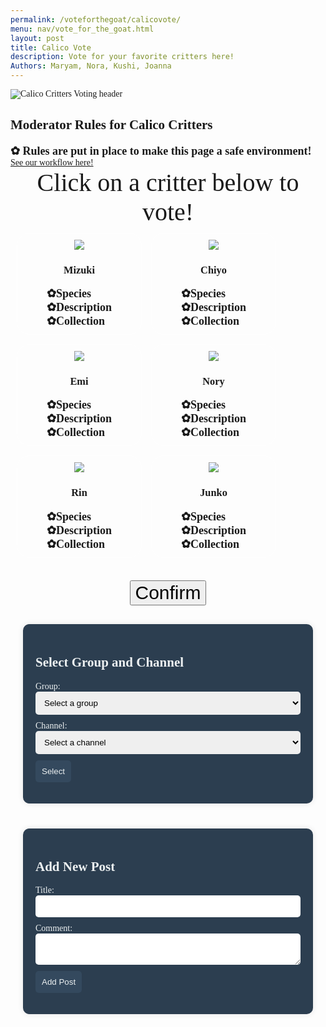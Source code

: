 ```yaml
---
permalink: /voteforthegoat/calicovote/
menu: nav/vote_for_the_goat.html
layout: post
title: Calico Vote
description: Vote for your favorite critters here!
Authors: Maryam, Nora, Kushi, Joanna
---
```


<style>
p, h2, h3, body {
 font-family: "Times New Roman", Times, serif;;
}
.header-text {
    font-size: 40px;
    text-align: center;
}
.container2 {
    display: flex;
    flex-direction: row;
    flex-wrap: wrap;
    /* justify-content: center; Push content to opposite sides */
    width: 100%;
    padding: 10px;
    box-sizing: border-box;
    gap: 15px;
}
.critter-container {
    display: flex;
    flex-direction: column;
    align-items: center;
    justify-content: space-between; /* Push content to opposite sides */
    width: 200px;
    padding: 10px;
    box-sizing: border-box;
    border: 1px solid white;
    border-radius: 20px;
    cursor: pointer;
}
.critter-container.selected {
    border-color: #007BFF;
    box-shadow: 0 0 10px rgba(0, 123, 255, 0.5); /* Glow effect */
}
.image-container {
    width: auto;
    display: flex;
    flex-direction: row;
    justify-content: center; 
    gap: 10px;    
    margin: 0 auto;
}
.image-container img {
    width: auto;
    height: auto;
    max-height: 200px;
    cursor: pointer;
}
.dropdown-title {
    font-size: 20px;
}
.dropdown {
    font-size: 15px;
}
.button-container {
    display: flex;
    flex-direction: column;
    gap: 20px;
}
.button-text {
    font-size: 30px;
    text-align: center;
}
.hidden-example {
    display:none;
    font-size: 20px;
}
.message-box {
    display:none; 
    text-align:center; 
    margin-top:20px; 
    font-size:25px; 
    font-weight:bold; 
    color:#333;
}
.image-box {
    display:none; 
    align-items:center; 
    margin-top:15px;
    justify-content: center;
}
/* Style summary */
summary {
    font-size: 18px;
    font-weight: bold;
    cursor: pointer;
    list-style: none;
    display: inline-block;
    transition: text-shadow 0.3s ease;
}
summary:hover {
    text-shadow: 0 0 8px #F5AAF5, 0 0 12px #F5AAF5;
}
/* Style for dropdown details */
details[open] p {
    margin: 0;
    padding: 8px;
    background-color: #CC99CC;
    border-radius: 10px;
    border: 1px solid #F5AAF5;
    box-shadow: 0 4px 8px rgba(0, 0, 0, 0.1);
    text-align: left;
    margin-bottom: 10px;
}
p {
    margin: 0;
}
    summary::before {
    content: '✿'; /* Unicode for vertical ellipsis */
}
.container {
    display: flex;
    justify-content: center;
    width: 100%;
    max-width: 1200px;
    padding: 20px;
    box-sizing: border-box;
}
.form-container {
    display: flex;
    flex-direction: column;
    max-width: 800px;
    width: 100%;
    background-color: #2c3e50;
    padding: 20px;
    border-radius: 10px;
    box-shadow: 0 0 10px rgba(0, 0, 0, 0.1);
    color: #ecf0f1;
}
.form-container label {
    margin-bottom: 5px;
}
.form-container input, .form-container textarea, .form-container select {
    margin-bottom: 10px;
    padding: 10px;
    border-radius: 5px;
    border: none;
    width: 100%;
}
.form-container button {
    padding: 10px;
    border-radius: 5px;
    border: none;
    background-color: #34495e;
    color: #ecf0f1;
    cursor: pointer;
}
</style>

<div>
<img src="{{site.baseurl}}/images/calicocritters/voteheading.png" alt="Calico Critters Voting header">
</div>

<h2>Moderator Rules for Calico Critters</h2>
  <details>
    <summary> Rules are put in place to make this page a safe environment!</summary>
        <p>1. No cussing in the chats.</p>
        <p>2. Stay on topic, Calico Critters only!</p>
        <p>3. You have to be part of the DNHS Calico Critters club to join</p>
        <p>4. You must have valid reasoning for your votes</p>
        <p>5. Do not be toxic, negative, or attack others for their opinions.</p>
  </details>

<a href="{{site.baseurl}}/voteforthegoat/calicoworkflow">See our workflow here!</a>



<p class="header-text">Click on a critter below to vote!</p>

<div class="container2">
<div class="critter-container" onclick="selectCritter(this)" data-critter="Mizuki" data-house="Adventure Play">
    <div class="image-container">
        <img src="{{site.baseurl}}/images/calicocritters/mizuki.png">
    </div>
    <h3>Mizuki</h3>
    <div class="dropdown-title">
        <details>
            <summary>Species</summary>
                <div class="dropdown">Rabbit</div>
        </details>
        <details>
            <summary>Description</summary>
                <div class="dropdown">Lorem ipsum dolor sit amet, consectetur adipiscing elit. Proin blandit.</div>
        </details>
        <details>
            <summary>Collection</summary>
                <div class="dropdown">Baby Fairy Tale</div>
        </details>
    </div>
</div>

<div class="critter-container" onclick="selectCritter(this)" data-critter="Chiyo" data-house="Sylvanian Family Restraunt">
    <div class="image-container">
        <img src="{{site.baseurl}}/images/calicocritters/chiyo.png">
    </div>
    <h3>Chiyo</h3>
    <div class="dropdown-title">
        <details>
            <summary>Species</summary>
                <div class="dropdown">Hazelnut Chipmunk</div>
        </details>
        <details>
            <summary>Description</summary>
                <div class="dropdown">Lorem ipsum dolor sit amet, consectetur adipiscing elit. Proin blandit.</div>
        </details>
        <details>
            <summary>Collection</summary>
                <div class="dropdown">School Baby</div>
        </details>
    </div>
</div>

<div class="critter-container" onclick="selectCritter(this)" data-critter="Emi" data-house="Magical Mermaid Castle">
    <div class="image-container">
        <img src="{{site.baseurl}}/images/calicocritters/emi.png">
    </div>
    <h3>Emi</h3>
    <div class="dropdown-title">
        <details>
            <summary>Species</summary>
                <div class="dropdown">Husky</div>
        </details>
        <details>
            <summary>Description</summary>
                <div class="dropdown">Lorem ipsum dolor sit amet, consectetur adipiscing elit. Proin blandit.</div>
        </details>
        <details>
            <summary>Collection</summary>
                <div class="dropdown"> Sylvanian Families Flower Princess</div>
        </details>
    </div>
</div>

<div class="critter-container" onclick="selectCritter(this)" data-critter="Nory" data-house="Woody School">
    <div class="image-container">
        <img src="{{site.baseurl}}/images/calicocritters/nory.png">
    </div>
    <h3>Nory</h3>
    <div class="dropdown-title">
        <details>
            <summary>Species</summary>
                <div class="dropdown">Chocolate Rabbit</div>
        </details>
        <details>
            <summary>Description</summary>
                <div class="dropdown">Lorem ipsum dolor sit amet, consectetur adipiscing elit. Proin blandit.</div>
        </details>
        <details>
            <summary>Collection</summary>
                <div class="dropdown">Nursery Friend Walk Along Duo</div>
        </details>
    </div>
</div>

<div class="critter-container" onclick="selectCritter(this)" data-critter="Rin" data-house="Spooky Suprise Haunted">
    <div class="image-container">
        <img src="{{site.baseurl}}/images/calicocritters/rin.png">
    </div>
    <h3>Rin</h3>
    <div class="dropdown-title">
        <details>
            <summary>Species</summary>
                <div class="dropdown">Persian Cat</div>
        </details>
        <details>
            <summary>Description</summary>
                <div class="dropdown">Lorem ipsum dolor sit amet, consectetur adipiscing elit. Proin blandit.</div>
        </details>
        <details>
            <summary>Collection</summary>
                <div class="dropdown">Sylvanian Families Baby Cat</div>
        </details>
    </div>
</div>

<div class="critter-container" onclick="selectCritter(this)" data-critter="Junko" data-house="Brick Oven Bakery">
    <div class="image-container">
        <img src="{{site.baseurl}}/images/calicocritters/junko.png">
    </div>
    <h3>Junko</h3>
    <div class="dropdown-title">
        <details>
            <summary>Species</summary>
                <div class="dropdown">Caramel Dog</div>
        </details>
        <details>
            <summary>Description</summary>
                <div class="dropdown">Lorem ipsum dolor sit amet, consectetur adipiscing elit. Proin blandit.</div>
        </details>
        <details>
            <summary>Collection</summary>
                <div class="dropdown">Forest Kitchen Baby</div>
        </details>
    </div>
</div>
</div>
<br>

<div class="container2" style="justify-content:center;">
    <div class="button-container">
        <button id="confirmButton" class="button-text" onclick="confirmChoice();">Confirm</button>
    </div>
</div>

<!-- if you want Long Boi button
<div class="button-container" style="justify-content:center;">
    <button id="confirmButton" class="button-text" onclick="confirmChoice();">Confirm</button>
</div>
-->


<div class="message-box" id="messageBox" style="color: #ffffff;"></div>
<div id="imageBox" class="image-box">
    <img id="houseImage" src="" alt="House Image" style="max-width:300px; border-radius:15px;">
</div>


<div class="container">
    <div class="form-container">
        <h2>Select Group and Channel</h2>
        <form id="selectionForm">
            <label for="group_id">Group:</label>
            <select id="group_id" name="group_id" required>
                <option value="">Select a group</option>
            </select>
            <label for="channel_id">Channel:</label>
            <select id="channel_id" name="channel_id" required>
                <option value="">Select a channel</option>
            </select>
            <button type="submit">Select</button>
        </form>
    </div>
</div>

<div class="container">
    <div class="form-container">
        <h2>Add New Post</h2>
        <form id="postForm">
            <label for="title">Title:</label>
            <input type="text" id="title" name="title" required>
            <label for="comment">Comment:</label>
            <textarea id="comment" name="comment" required></textarea>
            <button type="submit">Add Post</button>
        </form>
    </div>
</div>

<div class="container">
    <div id="data" class="data">
        <div class="left-side">
            <p id="count"></p>
        </div>
        <div class="details" id="details">
        </div>
    </div>
</div>

<script>
let selectedCritter = null;
let selectedHouse = null;

function selectCritter(element) {
    const critters = document.querySelectorAll('.critter-container');
    critters.forEach(critter => critter.classList.remove('selected')); // Remove selection from others

    element.classList.add('selected'); // Highlight the selected critter
    selectedCritter = element.getAttribute('data-critter'); // Store selected critter name
    selectedHouse = element.getAttribute('data-house'); // Store corresponding house
}

function confirmChoice() {
    const messageBox = document.getElementById('messageBox');
    const imageBox = document.getElementById('imageBox');
    const houseImage = document.getElementById('houseImage'); // Get image element

    if (!selectedCritter || !selectedHouse) {
        alert("Please select a critter before confirming!"); // Alert if nothing is selected
        return;
    }

    // Set the message
    const message = `Congrats! You picked ${selectedCritter} and are in the ${selectedHouse} House!<br>Connect with others in the ${selectedHouse} House.`;
    messageBox.innerHTML = message; // Display the message
    messageBox.style.display = "block"; // Make the message visible

    // Use template literals to construct the image source
    const baseURL = "{{site.baseurl}}/images/calicocritters/"; // Base URL for images
    const houseImageFile = `${selectedCritter.toLowerCase()}house.png`; // Constructing the image file name
    houseImage.src = `${baseURL}${houseImageFile}`; // Set the image source

    imageBox.style.display = "block"; // Show the image box

    // Optional: Display the comment section after confirmation
    document.getElementById("commentSection").style.display = "block";
}



// Add a comment to the comment list and store it in local storage
function addComment() {
    const usernameInput = document.getElementById('usernameInput');
    const commentInput = document.getElementById('commentInput');

    if (usernameInput.value.trim() === "" || commentInput.value.trim() === "") {
        alert("Please enter both a username and a comment.");
        return;
    }

    // Include the selected house in the username
    const fullUsername = `${usernameInput.value.trim()} from ${selectedHouse}`;

    let comments = JSON.parse(localStorage.getItem('comments')) || [];

    const newComment = {
        username: fullUsername, // Store the modified username
        text: commentInput.value.trim()
    };

    comments.push(newComment);
    localStorage.setItem('comments', JSON.stringify(comments));

    usernameInput.value = '';
    commentInput.value = '';

    displayComments();
}


// Display the list of comments from local storage
function displayComments() {
    const commentList = document.getElementById('commentList');
    commentList.innerHTML = '';

    let comments = JSON.parse(localStorage.getItem('comments')) || [];

    comments.forEach(comment => {
        const commentItem = document.createElement('div');
        commentItem.style.marginBottom = '10px';
        commentItem.style.borderBottom = '1px solid #ddd';
        commentItem.style.paddingBottom = '5px';

        const header = document.createElement('div');
        header.style.fontWeight = 'bold';
        header.textContent = comment.username;

        const textElement = document.createElement('p');
        textElement.textContent = comment.text;

        commentItem.appendChild(header);
        commentItem.appendChild(textElement);
        commentList.appendChild(commentItem);
    });
}

function clearComments() {
    localStorage.removeItem('comments'); // Remove comments from local storage
    displayComments(); // Refresh the comment display
}

function selectCritter(element) {
    const critters = document.querySelectorAll('.critter-container');
    critters.forEach(critter => critter.classList.remove('selected')); // Remove selection from others

    element.classList.add('selected'); // Highlight the selected critter
    selectedCritter = element.getAttribute('data-critter'); // Store selected critter name
    selectedHouse = element.getAttribute('data-house'); // Store corresponding house

    // Remove the previous "Enter House" button if it exists
    const existingButtonContainer = document.querySelector('#houseButtonContainer');
    if (existingButtonContainer) {
        existingButtonContainer.remove();
    }
}

function confirmChoice() {
    const messageBox = document.getElementById('messageBox');
    const imageBox = document.getElementById('imageBox');
    const houseImage = document.getElementById('houseImage'); // Get image element

    if (!selectedCritter || !selectedHouse) {
        alert("Please select a critter before confirming!"); // Alert if nothing is selected
        return;
    }

    // Set the message
    const message = `Congrats! You picked ${selectedCritter} and are in the ${selectedHouse} House!<br>Connect with others in the ${selectedHouse} House.`;
    messageBox.innerHTML = message; // Display the message
    messageBox.style.display = "block"; // Make the message visible

    // Use template literals to construct the image source
    const baseURL = "{{site.baseurl}}/images/calicocritters/"; // Base URL for images
    const houseImageFile = `${selectedCritter.toLowerCase()}house.png`; // Constructing the image file name
    houseImage.src = `${baseURL}${houseImageFile}`; // Set the image source

    imageBox.style.display = "block"; // Show the image box

    // Optional: Display the comment section after confirmation
    document.getElementById("commentSection").style.display = "block";

    // Remove any existing "Enter House" button before creating a new one
    const existingButtonContainer = document.querySelector('#houseButtonContainer');
    if (existingButtonContainer) {
        existingButtonContainer.remove();
    }

    // Add the dynamic button for entering the house
    const buttonContainer = document.createElement('div');
    buttonContainer.classList.add('button-container');
    buttonContainer.id = 'houseButtonContainer';
    const enterHouseButton = document.createElement('button');
    enterHouseButton.classList.add('button-text');
    enterHouseButton.textContent = `Enter ${selectedHouse} House`;
    enterHouseButton.onclick = function() {
        window.location.href = '{{site.baseurl}}/voteforthegoat/calicovote/house'; 
    };

    buttonContainer.appendChild(enterHouseButton);
    document.getElementById('imageBox').appendChild(buttonContainer);
}

</script>

<script type="module">
    // Import server URI and standard fetch options
    import { pythonURI, fetchOptions } from '{{ site.baseurl }}/assets/js/api/config.js';

    // Fetch groups for dropdown selection
    async function fetchGroups() {
        try {
            const response = await fetch(`${pythonURI}/api/groups/filter`, {
                ...fetchOptions,
                method: 'POST',
                headers: {
                    'Content-Type': 'application/json'
                },
                body: JSON.stringify({ section_name: "Home Page" }) // Adjust the section name as needed
            });
            if (!response.ok) {
                throw new Error('Failed to fetch groups: ' + response.statusText);
            }
            const groups = await response.json();
            const groupSelect = document.getElementById('group_id');
            groups.forEach(group => {
                const option = document.createElement('option');
                option.value = group.name; // Use group name for payload
                option.textContent = group.name;
                groupSelect.appendChild(option);
            });
        } catch (error) {
            console.error('Error fetching groups:', error);
        }
    }

    // Fetch channels based on selected group
    async function fetchChannels(groupName) {
        try {
            const response = await fetch(`${pythonURI}/api/channels/filter`, {
                ...fetchOptions,
                method: 'POST',
                headers: {
                    'Content-Type': 'application/json'
                },
                body: JSON.stringify({ group_name: groupName })
            });
            if (!response.ok) {
                throw new Error('Failed to fetch channels: ' + response.statusText);
            }
            const channels = await response.json();
            const channelSelect = document.getElementById('channel_id');
            channelSelect.innerHTML = '<option value="">Select a channel</option>'; // Reset channels
            channels.forEach(channel => {
                const option = document.createElement('option');
                option.value = channel.id;
                option.textContent = channel.name;
                channelSelect.appendChild(option);
            });
        } catch (error) {
            console.error('Error fetching channels:', error);
        }
    }

    // Handle group selection change
    document.getElementById('group_id').addEventListener('change', function() {
        const groupName = this.value;
        if (groupName) {
            fetchChannels(groupName);
        } else {
            document.getElementById('channel_id').innerHTML = '<option value="">Select a channel</option>'; // Reset channels
        }
    });

    // Handle form submission for selection
    document.getElementById('selectionForm').addEventListener('submit', function(event) {
        event.preventDefault();
        const groupId = document.getElementById('group_id').value;
        const channelId = document.getElementById('channel_id').value;
        if (groupId && channelId) {
            fetchData(channelId);
        } else {
            alert('Please select both group and channel.');
        }
    });

    // Handle form submission for adding a post
    document.getElementById('postForm').addEventListener('submit', async function(event) {
        event.preventDefault();

        // Extract data from form
        const title = document.getElementById('title').value;
        const comment = document.getElementById('comment').value;
        const channelId = document.getElementById('channel_id').value;

        // Create API payload
        const postData = {
            title: title,
            comment: comment,
            channel_id: channelId
        };

        // Trap errors
        try {
            // Send POST request to backend, purpose is to write to database
            const response = await fetch(`${pythonURI}/api/post`, {
                ...fetchOptions,
                method: 'POST',
                headers: {
                    'Content-Type': 'application/json'
                },
                body: JSON.stringify(postData)
            });

            if (!response.ok) {
                throw new Error('Failed to add post: ' + response.statusText);
            }

            // Successful post
            const result = await response.json();
            alert('Post added successfully!');
            document.getElementById('postForm').reset();
            fetchData(channelId);
        } catch (error) {
            // Present alert on error from backend
            console.error('Error adding post:', error);
            alert('Error adding post: ' + error.message);
        }
    });

    // Fetch posts based on selected channel
    async function fetchData(channelId) {
        try {
            const response = await fetch(`${pythonURI}/api/posts/filter`, {
                ...fetchOptions,
                method: 'POST',
                headers: {
                    'Content-Type': 'application/json'
                },
                body: JSON.stringify({ channel_id: channelId })
            });
            if (!response.ok) {
                throw new Error('Failed to fetch posts: ' + response.statusText);
            }

            // Parse the JSON data
            const postData = await response.json();

            // Extract posts count
            const postCount = postData.length || 0;

            // Update the HTML elements with the data
            document.getElementById('count').innerHTML = `<h2>Count ${postCount}</h2>`;

            // Get the details div
            const detailsDiv = document.getElementById('details');
            detailsDiv.innerHTML = ''; // Clear previous posts

            // Iterate over the postData and create HTML elements for each item
            postData.forEach(postItem => {
                const postElement = document.createElement('div');
                postElement.className = 'post-item';
                postElement.innerHTML = `
                    <h3>${postItem.title}</h3>
                    <p><strong>Channel:</strong> ${postItem.channel_name}</p>
                    <p><strong>User:</strong> ${postItem.user_name}</p>
                    <p>${postItem.comment}</p>
                `;
                detailsDiv.appendChild(postElement);
            });

        } catch (error) {
            console.error('Error fetching data:', error);
        }
    }

    // Fetch groups when the page loads
    fetchGroups();
</script>